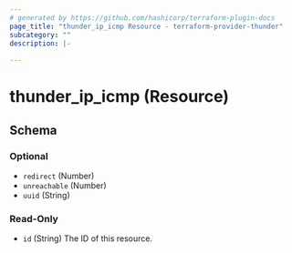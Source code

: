 ```yaml
---
# generated by https://github.com/hashicorp/terraform-plugin-docs
page_title: "thunder_ip_icmp Resource - terraform-provider-thunder"
subcategory: ""
description: |-
  
---
```


# thunder_ip_icmp (Resource)





<!-- schema generated by tfplugindocs -->
## Schema

### Optional

- `redirect` (Number)
- `unreachable` (Number)
- `uuid` (String)

### Read-Only

- `id` (String) The ID of this resource.


